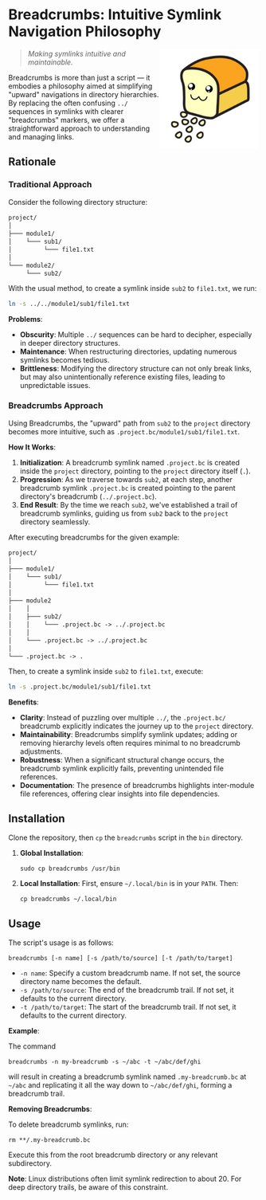# Breadcrumbs: Intuitive Symlink Navigation Philosophy
<img align="right" src="assets/logo.svg" width="200" align="right" alt="Breadcrumbs Logo">

> *Making symlinks intuitive and maintainable.*

Breadcrumbs is more than just a script — it embodies a philosophy aimed at simplifying "upward" navigations in directory hierarchies. By replacing the often confusing `../` sequences in symlinks with clearer "breadcrumbs" markers, we offer a straightforward approach to understanding and managing links.

## Rationale

### Traditional Approach
Consider the following directory structure:

```
project/
│
├─── module1/
│    └─── sub1/
│         └─── file1.txt
│
└─── module2/
     └─── sub2/
```

With the usual method, to create a symlink inside `sub2` to `file1.txt`, we run:

```sh
ln -s ../../module1/sub1/file1.txt
```

**Problems**:
- **Obscurity**: Multiple `../` sequences can be hard to decipher, especially in deeper directory structures.
- **Maintenance**: When restructuring directories, updating numerous symlinks becomes tedious.
- **Brittleness**: Modifying the directory structure can not only break links, but may also unintentionally reference existing files, leading to unpredictable issues.

### Breadcrumbs Approach
Using Breadcrumbs, the "upward" path from `sub2` to the `project` directory becomes more intuitive, such as `.project.bc/module1/sub1/file1.txt`.

**How It Works**:
1. **Initialization**: A breadcrumb symlink named `.project.bc` is created inside the `project` directory, pointing to the `project` directory itself (`.`).
2. **Progression**: As we traverse towards `sub2`, at each step, another breadcrumb symlink `.project.bc` is created pointing to the parent directory's breadcrumb (`../.project.bc`).
3. **End Result**: By the time we reach `sub2`, we've established a trail of breadcrumb symlinks, guiding us from `sub2` back to the `project` directory seamlessly.

After executing breadcrumbs for the given example:

```
project/
│
├─── module1/
│    └─── sub1/
│         └─── file1.txt
│
├─── module2
│    │
│    ├─── sub2/
│    │    └─── .project.bc -> ../.project.bc
│    │
│    └─── .project.bc -> ../.project.bc
│
└─── .project.bc -> .
```

Then, to create a symlink inside `sub2` to `file1.txt`, execute:

```sh
ln -s .project.bc/module1/sub1/file1.txt
```

**Benefits**:
- **Clarity**: Instead of puzzling over multiple `../`, the `.project.bc/` breadcrumb explicitly indicates the journey up to the `project` directory.
- **Maintainability**: Breadcrumbs simplify symlink updates; adding or removing hierarchy levels often requires minimal to no breadcrumb adjustments.
- **Robustness**: When a significant structural change occurs, the breadcrumb symlink explicitly fails, preventing unintended file references.
- **Documentation**: The presence of breadcrumbs highlights inter-module file references, offering clear insights into file dependencies.

## Installation

Clone the repository, then `cp` the `breadcrumbs` script in the `bin` directory.

1. **Global Installation**:
   ```
   sudo cp breadcrumbs /usr/bin
   ```

2. **Local Installation**:
   First, ensure `~/.local/bin` is in your `PATH`. Then:
   ```
   cp breadcrumbs ~/.local/bin
   ```

## Usage

The script's usage is as follows:

```
breadcrumbs [-n name] [-s /path/to/source] [-t /path/to/target]
```

- `-n name`: Specify a custom breadcrumb name. If not set, the source directory name becomes the default.
- `-s /path/to/source`: The end of the breadcrumb trail. If not set, it defaults to the current directory.
- `-t /path/to/target`: The start of the breadcrumb trail. If not set, it defaults to the current directory.

**Example**:

The command

```
breadcrumbs -n my-breadcrumb -s ~/abc -t ~/abc/def/ghi
```

will result in creating a breadcrumb symlink named `.my-breadcrumb.bc` at `~/abc` and replicating it all the way down to `~/abc/def/ghi`, forming a breadcrumb trail.

**Removing Breadcrumbs**:

To delete breadcrumb symlinks, run:
```
rm **/.my-breadcrumb.bc
```
Execute this from the root breadcrumb directory or any relevant subdirectory.

**Note**: Linux distributions often limit symlink redirection to about 20. For deep directory trails, be aware of this constraint.
